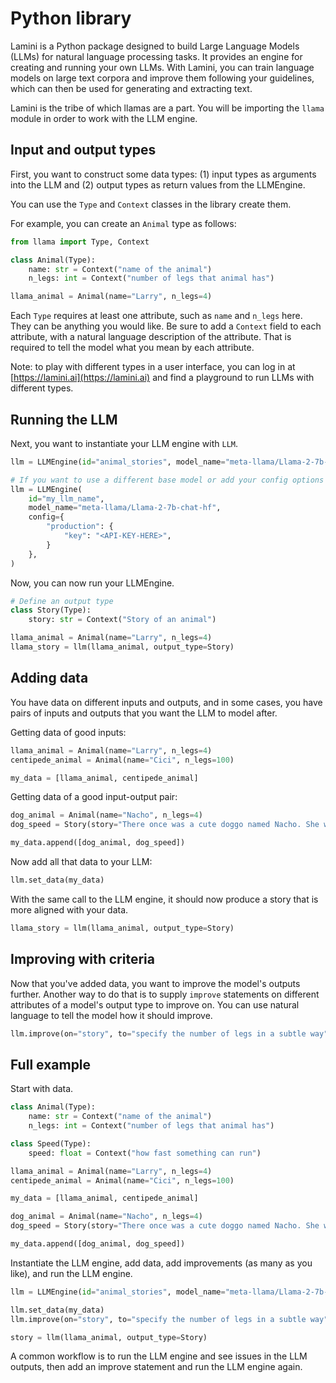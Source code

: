 # Python library

Lamini is a Python package designed to build Large Language Models (LLMs) for natural language processing tasks. It provides an engine for creating and running your own LLMs. With Lamini, you can train language models on large text corpora and improve them following your guidelines, which can then be used for generating and extracting text.

Lamini is the tribe of which llamas are a part. You will be importing the `llama` module in order to work with the LLM engine.

## Input and output types

First, you want to construct some data types: (1) input types as arguments into the LLM and (2) output types as return values from the LLMEngine.

You can use the `Type` and `Context` classes in the library create them.

For example, you can create an `Animal` type as follows:

```python
from llama import Type, Context

class Animal(Type):
    name: str = Context("name of the animal")
    n_legs: int = Context("number of legs that animal has")

llama_animal = Animal(name="Larry", n_legs=4)
```

Each `Type` requires at least one attribute, such as `name` and `n_legs` here. They can be anything you would like. Be sure to add a `Context` field to each attribute, with a natural language description of the attribute. That is required to tell the model what you mean by each attribute.

Note: to play with different types in a user interface, you can log in at [https://lamini.ai](https://lamini.ai) and find a playground to run LLMs with different types.

## Running the LLM

Next, you want to instantiate your LLM engine with `LLM`.

```python
llm = LLMEngine(id="animal_stories", model_name="meta-llama/Llama-2-7b-chat-hf")

# If you want to use a different base model or add your config options here
llm = LLMEngine(
    id="my_llm_name",
    model_name="meta-llama/Llama-2-7b-chat-hf",
    config={
        "production": {
            "key": "<API-KEY-HERE>",
        }
    },
)
```

Now, you can now run your LLMEngine.

```python
# Define an output type
class Story(Type):
    story: str = Context("Story of an animal")

llama_animal = Animal(name="Larry", n_legs=4)
llama_story = llm(llama_animal, output_type=Story)
```

## Adding data

You have data on different inputs and outputs, and in some cases, you have pairs of inputs and outputs that you want the LLM to model after.

Getting data of good inputs:

```python
llama_animal = Animal(name="Larry", n_legs=4)
centipede_animal = Animal(name="Cici", n_legs=100)

my_data = [llama_animal, centipede_animal]
```

Getting data of a good input-output pair:

```python
dog_animal = Animal(name="Nacho", n_legs=4)
dog_speed = Story(story="There once was a cute doggo named Nacho. She was a golden retriever who liked to run. All four of her paws were adorable.")

my_data.append([dog_animal, dog_speed])
```

Now add all that data to your LLM:

```python
llm.set_data(my_data)
```

With the same call to the LLM engine, it should now produce a story that is more aligned with your data.

```python
llama_story = llm(llama_animal, output_type=Story)
```

## Improving with criteria

Now that you've added data, you want to improve the model's outputs further. Another way to do that is to supply `improve` statements on different attributes of a model's output type to improve on. You can use natural language to tell the model how it should improve.

```python
llm.improve(on="story", to="specify the number of legs in a subtle way")
```

## Full example

Start with data.

```python
class Animal(Type):
    name: str = Context("name of the animal")
    n_legs: int = Context("number of legs that animal has")

class Speed(Type):
    speed: float = Context("how fast something can run")

llama_animal = Animal(name="Larry", n_legs=4)
centipede_animal = Animal(name="Cici", n_legs=100)

my_data = [llama_animal, centipede_animal]

dog_animal = Animal(name="Nacho", n_legs=4)
dog_speed = Story(story="There once was a cute doggo named Nacho. She was a golden retriever who liked to run. All four of her paws were adorable.")

my_data.append([dog_animal, dog_speed])
```

Instantiate the LLM engine, add data, add improvements (as many as you like), and run the LLM engine.

```python
llm = LLMEngine(id="animal_stories", model_name="meta-llama/Llama-2-7b-chat-hf")

llm.set_data(my_data)
llm.improve(on="story", to="specify the number of legs in a subtle way")

story = llm(llama_animal, output_type=Story)
```

A common workflow is to run the LLM engine and see issues in the LLM outputs, then add an improve statement and run the LLM engine again.
